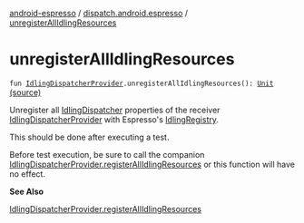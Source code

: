 [android-espresso](../index.md) / [dispatch.android.espresso](index.md) / [unregisterAllIdlingResources](./unregister-all-idling-resources.md)

# unregisterAllIdlingResources

`fun `[`IdlingDispatcherProvider`](-idling-dispatcher-provider/index.md)`.unregisterAllIdlingResources(): `[`Unit`](https://kotlinlang.org/api/latest/jvm/stdlib/kotlin/-unit/index.html) [(source)](https://github.com/RBusarow/Dispatch/tree/master/android-espresso/src/main/java/dispatch/android/espresso/IdlingDispatcherProvider.kt#L116)

Unregister all [IdlingDispatcher](-idling-dispatcher/index.md) properties of the receiver [IdlingDispatcherProvider](-idling-dispatcher-provider/index.md) with Espresso's [IdlingRegistry](#).

This should be done after executing a test.

Before test execution, be sure to call the companion [IdlingDispatcherProvider.registerAllIdlingResources](register-all-idling-resources.md)
or this function will have no effect.

**See Also**

[IdlingDispatcherProvider.registerAllIdlingResources](register-all-idling-resources.md)

